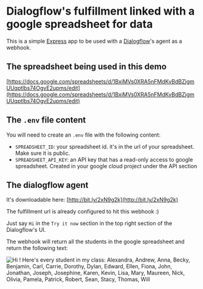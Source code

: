 # Dialogflow's fulfillment linked with a google spreadsheet for data

This is a simple [Express](http://expressjs.com/) app to be used with a [Dialogflow](https://dialogflow.com/)'s agent as a webhook.

## The spreadsheet being used in this demo

[https://docs.google.com/spreadsheets/d/1BxiMVs0XRA5nFMdKvBdBZjgmUUqptlbs74OgvE2upms/edit](https://docs.google.com/spreadsheets/d/1BxiMVs0XRA5nFMdKvBdBZjgmUUqptlbs74OgvE2upms/edit)

## The `.env` file content

You will need to create an `.env` file with the following content:

* `SPREADSHEET_ID`: your spreadsheet id. it's in the url of your spreadsheet. Make sure it is public.
* `SPREADSHEET_API_KEY`: an API key that has a read-only access to google spreadsheet. Created in your google cloud project under the API section

## The dialogflow agent

It's downloadable here: [http://bit.ly/2xN9g2k](http://bit.ly/2xN9g2k)

The fulfillment url is already configured to hit this webhook :)

Just say `Hi` in the `Try it now` section in the top right section of the Dialogflow's UI.

The webhook will return all the students in the google spreadsheet and return the following text:

![Hi ! Here's every student in my class: Alexandra, Andrew, Anna, Becky, Benjamin, Carl, Carrie, Dorothy, Dylan, Edward, Ellen, Fiona, John, Jonathan, Joseph, Josephine, Karen, Kevin, Lisa, Mary, Maureen, Nick, Olivia, Pamela, Patrick, Robert, Sean, Stacy, Thomas, Will](https://cdn.glitch.com/ec56efbe-dd7d-4b82-8db8-7847a69616ee%2FScreen%20Shot%202018-09-30%20at%203.24.10%20PM.png?1538335489048)

